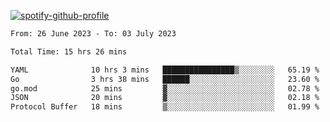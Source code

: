 [![spotify-github-profile](https://spotify-github-profile.vercel.app/api/view?uid=313pysyt3uxkjdidtiuvzf7nrnnu&cover_image=true&theme=natemoo-re&show_offline=false&background_color=121212&interchange=false&bar_color=53b14f&bar_color_cover=false)](https://spotify-github-profile.vercel.app/api/view?uid=313pysyt3uxkjdidtiuvzf7nrnnu&redirect=true)

<!--START_SECTION:waka-->

```txt
From: 26 June 2023 - To: 03 July 2023

Total Time: 15 hrs 26 mins

YAML              10 hrs 3 mins   ████████████████▒░░░░░░░░   65.19 %
Go                3 hrs 38 mins   ██████░░░░░░░░░░░░░░░░░░░   23.60 %
go.mod            25 mins         ▓░░░░░░░░░░░░░░░░░░░░░░░░   02.78 %
JSON              20 mins         ▓░░░░░░░░░░░░░░░░░░░░░░░░   02.18 %
Protocol Buffer   18 mins         ▒░░░░░░░░░░░░░░░░░░░░░░░░   01.99 %
```

<!--END_SECTION:waka-->
